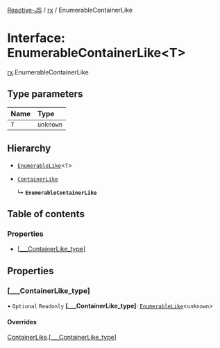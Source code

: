 [Reactive-JS](../README.md) / [rx](../modules/rx.md) / EnumerableContainerLike

# Interface: EnumerableContainerLike<T\>

[rx](../modules/rx.md).EnumerableContainerLike

## Type parameters

| Name | Type |
| :------ | :------ |
| `T` | `unknown` |

## Hierarchy

- [`EnumerableLike`](rx.EnumerableLike.md)<`T`\>

- [`ContainerLike`](containers.ContainerLike.md)

  ↳ **`EnumerableContainerLike`**

## Table of contents

### Properties

- [[\_\_\_ContainerLike\_type]](rx.EnumerableContainerLike.md#[___containerlike_type])

## Properties

### [\_\_\_ContainerLike\_type]

• `Optional` `Readonly` **[\_\_\_ContainerLike\_type]**: [`EnumerableLike`](rx.EnumerableLike.md)<`unknown`\>

#### Overrides

[ContainerLike](containers.ContainerLike.md).[[___ContainerLike_type]](containers.ContainerLike.md#[___containerlike_type])
